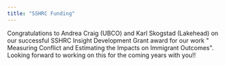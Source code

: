 ```yaml
---
title: "SSHRC Funding"
---
```

Congratulations to Andrea Craig (UBCO) and Karl Skogstad (Lakehead) on our successful SSHRC Insight Development Grant award for our work " Measuring Conflict and Estimating the Impacts on Immigrant Outcomes". Looking forward to working on this for the coming years with you!!
